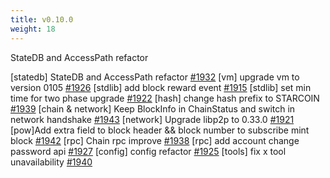 ```yaml
---
title: v0.10.0
weight: 18
---
```


StateDB and AccessPath refactor

<!--more-->

[statedb] StateDB and AccessPath refactor [#1932](https://github.com/starcoinorg/starcoin/pull/1932)
[vm] upgrade vm to version 0105 [#1926](https://github.com/starcoinorg/starcoin/pull/1926)
[stdlib] add block reward event [#1915](https://github.com/starcoinorg/starcoin/pull/1915)
[stdlib] set min time for two phase upgrade [#1922](https://github.com/starcoinorg/starcoin/pull/1922)
[hash] change hash prefix to STARCOIN [#1939](https://github.com/starcoinorg/starcoin/pull/1939)
[chain & network] Keep BlockInfo in ChainStatus and switch in network handshake [#1943](https://github.com/starcoinorg/starcoin/pull/1943)
[network] Upgrade libp2p to 0.33.0 [#1921](https://github.com/starcoinorg/starcoin/pull/1921)
[pow]Add extra field to block header && block number to subscribe mint block [#1942](https://github.com/starcoinorg/starcoin/pull/1942)
[rpc] Chain rpc improve [#1938](https://github.com/starcoinorg/starcoin/pull/1938)
[rpc] add account change password api [#1927](https://github.com/starcoinorg/starcoin/pull/1927)
[config] config refactor [#1925](https://github.com/starcoinorg/starcoin/pull/1925)
[tools] fix x tool unavailability [#1940](https://github.com/starcoinorg/starcoin/pull/1940)

